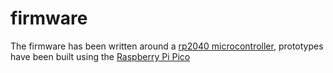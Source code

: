 # firmware

The firmware has been written around a [rp2040 microcontroller](https://www.raspberrypi.org/documentation/rp2040/getting-started/), prototypes have been built using the [Raspberry Pi Pico](https://www.raspberrypi.org/products/raspberry-pi-pico/)
